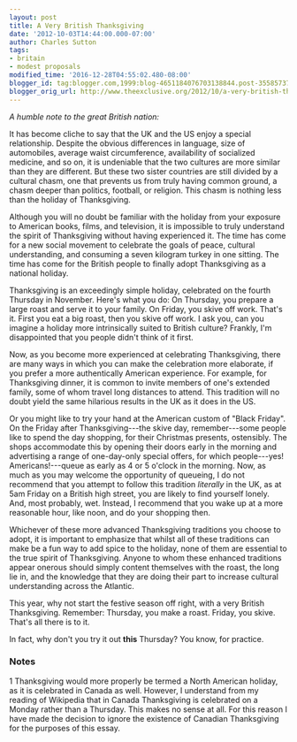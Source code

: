 ```yaml
---
layout: post
title: A Very British Thanksgiving
date: '2012-10-03T14:44:00.000-07:00'
author: Charles Sutton
tags:
- britain
- modest proposals
modified_time: '2016-12-28T04:55:02.480-08:00'
blogger_id: tag:blogger.com,1999:blog-4651184076703138844.post-3558573721290937738
blogger_orig_url: http://www.theexclusive.org/2012/10/a-very-british-thanksgiving.html
---
```

*A humble note to the great British nation:*

It has become cliche to say that the UK and the US enjoy a special relationship. Despite the obvious differences in language, size of automobiles, average waist circumference, availability of socialized medicine, and so on, it is undeniable that the two cultures are more similar than they are different. But these two sister countries are still divided by a cultural chasm, one that prevents us from truly having common ground, a chasm deeper than politics, football, or religion. This chasm is nothing less than the holiday of Thanksgiving.

Although you will no doubt be familiar with the holiday from your exposure to American books, films, and television, it is impossible to truly understand the spirit of Thanksgiving without having experienced it. The time has come for a new social movement to celebrate the goals of peace, cultural understanding, and consuming a seven kilogram turkey in one sitting. The time has come for the British people to finally adopt Thanksgiving as a national holiday.

Thanksgiving is an exceedingly simple holiday, celebrated on the fourth Thursday in November. Here's what you do: On Thursday, you prepare a large roast and serve it to your family. On Friday, you skive off work. That's it. First you eat a big roast, then you skive off work. I ask you, can you imagine a holiday more intrinsically suited to British culture? Frankly, I'm disappointed that you people didn't think of it first.

Now, as you become more experienced at celebrating Thanksgiving, there are many ways in which you can make the celebration more elaborate, if you prefer a more authentically American experience. For example, for Thanksgiving dinner, it is common to invite members of one's extended family, some of whom travel long distances to attend. This tradition will no doubt yield the same hilarious results in the UK as it does in the US.

Or you might like to try your hand at the American custom of "Black Friday". On the Friday after Thanksgiving---the skive day, remember---some people like to spend the day shopping, for their Christmas presents, ostensibly. The shops accommodate this by opening their doors early in the morning and advertising a range of one-day-only special offers, for which people---yes! Americans!---queue as early as 4 or 5 o'clock in the morning. Now, as much as you may welcome the opportunity of queueing, I do not recommend that you attempt to follow this tradition *literally* in the UK, as at 5am Friday on a British high street, you are likely to find yourself lonely. And, most probably, wet. Instead, I recommend that you wake up at a more reasonable hour, like noon, and do your shopping then.

Whichever of these more advanced Thanksgiving traditions you choose to adopt, it is important to emphasize that whilst all of these traditions can make be a fun way to add spice to the holiday, none of them are essential to the true spirit of Thanksgiving. Anyone to whom these enhanced traditions appear onerous should simply content themselves with the roast, the long lie in, and the knowledge that they are doing their part to increase cultural understanding across the Atlantic.

This year, why not start the festive season off right, with a very British Thanksgiving. Remember: Thursday, you make a roast. Friday, you skive. That's all there is to it.

In fact, why don't you try it out **this** Thursday? You know, for practice.

### Notes

1 Thanksgiving would more properly be termed a North American holiday, as it is celebrated in Canada as well. However, I understand from my reading of Wikipedia that in Canada Thanksgiving is celebrated on a Monday rather than a Thursday. This makes no sense at all. For this reason I have made the decision to ignore the existence of Canadian Thanksgiving for the purposes of this essay.
